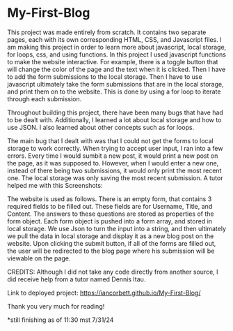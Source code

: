 # My-First-Blog
This project was made entirely from scratch. It contains two separate pages, each with its own corresponding HTML, CSS, and Javascript files. I am making this project in order to learn more about javascript, local storage, for loops, css, and using functions. In this project I used javascript functions to make the website interactive. For example, there is a toggle button that will change the color of the page and the text when it is clicked. Then I have to add the form submissions to the local storage. Then I have to use javascript ultimately take the form submissions that are in the local storage, and print them on to the website. This is done by using a for loop to iterate through each submission.

Throughout building this project, there have been many bugs that have had to be dealt with. Additionally, I learned a lot about local storage and how to use JSON. I also learned about other concepts such as for loops.

The main bug that I dealt with was that I could not get the forms to local storage to work correctly. When trying to accept user input, I ran into a few errors. Every time I would sumbit a new post, it would print a new post on the page, as it was supposed to. However, when I would enter a new one, instead of there being two submissions, it would only print the most recent one. The local storage was only saving the most recent submission. A tutor helped me with this
Screenshots: 

The website is used as follows. There is an empty form, that contains 3 required fields to be filled out. These fields are for Username, Title, and Content. The answers to these questions are stored as properties of the form object. Each form object is pushed into a form array, and stored in local storage. We use Json to turn the input into a string, and then ultimately we pull the data in local storage and display it as a new blog post on the website. Upon clicking the submit button, if all of the forms are filled out, the user will be redirected to the blog page where his submission will be viewable on the page.

CREDITS: Although I did not take any code directly from another source, I did receive help from a tutor named Dennis Itau. 

Link to deployed project: https://iancorbett.github.io/My-First-Blog/

Thank you very much for reading!

*still finishing as of 11:30 mst 7/31/24
